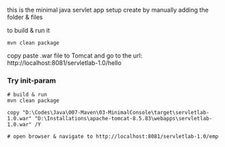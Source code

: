 this is the minimal java servlet app setup
create by manually adding the folder & files

to build & run it
```
mvn clean package
```

copy paste .war file to Tomcat
and go to the url: http://localhost:8081/servletlab-1.0/hello


### Try init-param

```
# build & run
mvn clean package

copy "D:\Codes\Java\007-Maven\03-MinimalConsole\target\servletlab-1.0.war" "D:\Installations\apache-tomcat-8.5.83\webapps\servletlab-1.0.war" /Y  

# open browser & navigate to http://localhost:8081/servletlab-1.0/emp
```